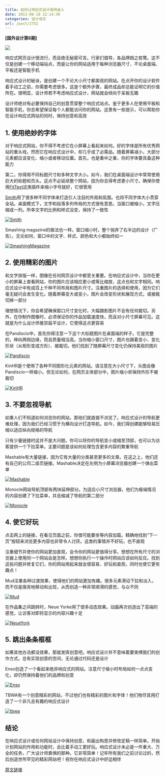 ```yaml
---
title: 如何让响应式设计保持迷人
date: 2013-08-18 22:14:39
categories: 设计译文
url: /post/2752
---
```


**[国外设计第6期]**

![](http://netdna.webdesignerdepot.com/uploads/2013/08/featured5@wdd2x.jpg)

响应式网页设计很流行，而且绝无秘密可言。行家们倡导，各品牌趋之若鹜。这不仅是创建一个移动端站点，而是让你的网站适用于每种浏览器尺寸，不论桌面端、平板还是智能手机

响应式设计的秘诀，是创建一个不论大小尺寸都美观的网站。在点开你的设计软件着手动工之前，你需要考虑很多。这是个额外步骤，最终成品却总能证明它的价值所在。很明显，设计师若不考虑响应式设计，网站就会倾向于呆板无趣

设计师绝对有必要保持自己的创意贯穿整个响应式站点。鉴于更多人在使用平板和智能手机，你总希望保证每个人都能访问你的网站。这里有一些提示，可以帮助你在设计响应式网站的同时，保持创意和高效

## 1. 使用绝妙的字体

对于响应式网站，你不得不考虑它在小屏幕上看起来如何。好的字体是所有优秀网站的重头戏，然而它在响应式设计中，却几乎成了必需品。随着屏幕减小，大部分元素都应该变化、缩小或者移动位置。首先，也是重中之重，你的字体要具备这种能力

第二，你得用不同标题尺寸和多种文字大小。如今，我们在桌面端设计中常常使用巨大的标题和页头。这点不必延续整个网站，因为你总得考虑更小尺寸。确保你使用[FitText](http://fittextjs.com/)这类插件来缩小字号就好，它很管用

[Smith](http://www.justsmith.com/)用了很多种不同字体来打造引人注目的外观和氛围。也将不同字体大小贯穿全站。桌面模式下，文字和段落多列布局的方式很有意思。当窗口被缩小，文字压缩成一列。所幸文字的比例和样式没变，保持了一致性

[![Smith](https://storageapi.fleek.co/0a3a8890-e65e-47ce-93d7-0442b9209d38-bucket/blog/posts/2013-08/08-18/Smith.jpg "How to keep responsive design engaging photo")](http://www.justsmith.com/)

Smashing magazine的做法也一样。窗口缩小时，整个抛弃了右半边的设计（广告）。无论如何，窗口中的文字、样式、颜色和大小都始终如一

[![SmashingMagazine](https://storageapi.fleek.co/0a3a8890-e65e-47ce-93d7-0442b9209d38-bucket/blog/posts/2013-08/08-18/SmashingMagazine.jpg "How to keep responsive design engaging photo")](http://www.smashingmagazine.com/)

## 2. 使用精彩的图片

和文字排版一样，图像在任何网页设计中都至关重要。在响应式设计中，当你在更小的屏幕上查看网站，你的图片应该相应更小或等比缩放，这点也和文字相同。响应式设计中有成百上千种不同布局和图片尺寸。注重图片的选择和使用，因为它们毫无疑问会发生变化。随着屏幕变大或变小，图片会改变形状和展现方式，或被裁切掉一部分

理想情况下，你会希望确保窗口尺寸变化时，大幅摄影图片不会有任何裁切。另外，在你制作图像时，必须保证你的作品加载速度快，而且对小尺寸屏幕可见。这就是为什么设计师推崇扁平设计，它使得这点更容易

在Pandiscio中，首先你得注意一下这个大标题图片在桌面端的样子。它是完整的，伸向两侧边缘，而且质量相当高。当你缩小窗口尺寸，图片也跟着变小、变化形状（从矩形变成方形）、被裁切。他们找到了随屏幕尺寸变化仍保持美观的图片

[![Pandiscio](https://storageapi.fleek.co/0a3a8890-e65e-47ce-93d7-0442b9209d38-bucket/blog/posts/2013-08/08-18/Pandiscio.jpg "How to keep responsive design engaging photo")](http://pandiscio.com/)

KinHR是个使用了各种不同图形化元素的网站。请注意在大小尺寸下，头图会像Pandiscio一样缩小。但无论如何，在网页主体部分中，图片缩小却保持外形不被裁切

[![KinHR](https://storageapi.fleek.co/0a3a8890-e65e-47ce-93d7-0442b9209d38-bucket/blog/posts/2013-08/08-18/KinHR.jpg "How to keep responsive design engaging photo")](http://kinhr.com/)

## 3. 不要忽视导航

如果人们不知道如何浏览你的网站，那他们就直接不浏览了。响应式设计的导航更难处理，因为我们已经习惯于为横向设计打造导航。如今，我们得创建能够轻易压缩以适应纵向规格的导航

只有少量链接时这并不是大问题。你可以将你的导航变小或缩至顶部，也可以为访客提供一个下拉菜单。主要问题是该如何处理包含更多内容的繁重导航

Mashable有大量链接，因为它有大量的分类甚至更多的文章。在这之上，他们还有自己的公司二级页链接。Mashable决定在左侧为小屏幕浏览器创建一个弹出菜单

[![Mashable](https://storageapi.fleek.co/0a3a8890-e65e-47ce-93d7-0442b9209d38-bucket/blog/posts/2013-08/08-18/Mashable.jpg "How to keep responsive design engaging photo")](http://mashable.com/)

Monocle网站导航顶部有两块延伸部分。为适应小尺寸浏览器，他们为极端情况的内容创建了下拉菜单，并且缩减了导航的第二部分

[![Monocle](https://storageapi.fleek.co/0a3a8890-e65e-47ce-93d7-0442b9209d38-bucket/blog/posts/2013-08/08-18/Monocle.jpg "How to keep responsive design engaging photo")](http://monocle.com/)

## 4. 使它好玩

点击网上的链接，在看见页面之前，你很可能要坐等内容加载。精确地找到“下一页”按钮来浏览更多内容也非常令人讨厌。这类的事情并不好玩，也不直观

注重细节并使你的网站更加直观，会令你的网站更值得分享。想想在所有尺寸的浏览器上使用同一个网站会是怎样。想想你执行一个操作时网站应该如何反应。找到这些问题并修复它们，你的网站用起来就会很容易、好玩和直观，同时也使它更有趣点！

Mud注重各种过渡效果，使得他们的网站更加有趣。很多元素滑动下拉和淡入，而不仅是唐突地移动和出现，从而创造一种非常顺滑的感觉，与众不同

[![Mud](https://storageapi.fleek.co/0a3a8890-e65e-47ce-93d7-0442b9209d38-bucket/blog/posts/2013-08/08-18/Mud.jpg "How to keep responsive design engaging photo")](http://ournameismud.co.uk/)

在作品集之间跳转时，Neue Yorke用了很多动态效果。动画再次创造出了高端的感觉，让访客对即将显示的内容兴趣十足

[![NeueYork](https://storageapi.fleek.co/0a3a8890-e65e-47ce-93d7-0442b9209d38-bucket/blog/posts/2013-08/08-18/NeueYork.jpg "How to keep responsive design engaging photo")](http://neueyorke.com/)

## 5. 跳出条条框框

如果其他办法都没效果，那就发挥创意吧。响应式设计并不意味着要束缚我们的创作方式。总有实现创意的空间，无论通过代码还是设计

Enso创造了一个看起来绝非响应式的网站。注意尺寸缩小时布局如何一点点变化，却仍然保持着他们的品牌和创意

[![Enso](https://storageapi.fleek.co/0a3a8890-e65e-47ce-93d7-0442b9209d38-bucket/blog/posts/2013-08/08-18/Enso.jpg "How to keep responsive design engaging photo")](http://helloenso.com/)

TBWA有一个创意精彩的网站，不过他们也有精彩的图片和字体！他们物尽其用打造了一个非凡且有趣的响应式设计

[![tbwa](http://netdna.webdesignerdepot.com/uploads/2013/08/tbwa.jpg "How to keep responsive design engaging photo")](http://www.tbwa.fi/)

## 结论

在响应式设计或任何网站设计中保持创意，和画出构思并修改定稿一样简单。开始计划网站的作用和功能时，会比着手动工更好玩。响应式设计未必是一件重大、万全的任务，广大设计师畏惧的那种。它非常简单！记牢所有我们之前讨论过的，然后创造世所罕见的精彩网站吧！祝你在响应式设计中好运相伴

[原文链接](http://www.webdesignerdepot.com/2013/08/how-to-keep-responsive-design-engaging/)